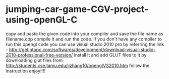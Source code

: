 # jumping-car-game-CGV-project-using-openGL-C
 copy and paste the given code into your compiler and save the file name as filename.cpp
compile it and run the code.
if you don't have any compiler to run this opengl code you can use visual studio 2010 pro by referring the link -
http://getintopc.com/softwares/development/download-visual-studio-2010-professional-free-version/
install it and add GLUT files to it by downloading glut files from http://students.cse.tamu.edu/jjzhang10/openglVS2010.htm
follow the instruction enjoy!!!!
